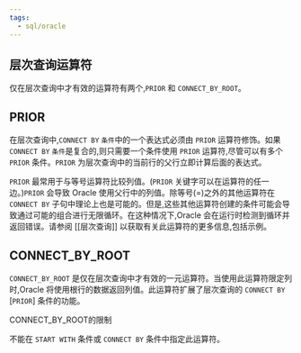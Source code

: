 ```yaml
---
tags:
  - sql/oracle
---
```



## 层次查询运算符

仅在层次查询中才有效的运算符有两个,`PRIOR` 和 `CONNECT_BY_ROOT`。

## PRIOR

在层次查询中,`CONNECT BY` `条件`中的一个表达式必须由 `PRIOR` 运算符修饰。如果 `CONNECT BY` `条件`是复合的,则只需要一个条件使用 `PRIOR` 运算符,尽管可以有多个 `PRIOR` 条件。`PRIOR` 为层次查询中的当前行的父行立即计算后面的表达式。

`PRIOR` 最常用于与等号运算符比较列值。(`PRIOR` 关键字可以在运算符的任一边。)`PRIOR` 会导致 Oracle 使用父行中的列值。除等号(=)之外的其他运算符在 `CONNECT BY` 子句中理论上也是可能的。但是,这些其他运算符创建的条件可能会导致通过可能的组合进行无限循环。在这种情况下,Oracle 会在运行时检测到循环并返回错误。请参阅 [[层次查询]] 以获取有关此运算符的更多信息,包括示例。

## CONNECT_BY_ROOT

`CONNECT_BY_ROOT` 是仅在层次查询中才有效的一元运算符。当使用此运算符限定列时,Oracle 将使用根行的数据返回列值。此运算符扩展了层次查询的 `CONNECT BY` [`PRIOR`] 条件的功能。

CONNECT_BY_ROOT的限制

不能在 `START WITH` 条件或 `CONNECT BY` 条件中指定此运算符。